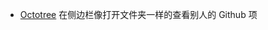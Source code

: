 * [Octotree](https://chrome.google.com/webstore/detail/octotree/bkhaagjahfmjljalopjnoealnfndnagc) 在侧边栏像打开文件夹一样的查看别人的 Github 项
